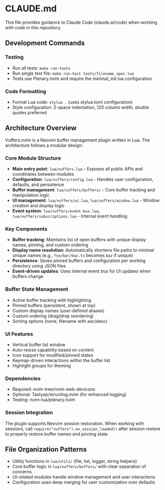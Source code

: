# CLAUDE.md

This file provides guidance to Claude Code (claude.ai/code) when working with code in this repository.

## Development Commands

### Testing
- Run all tests: `make run-tests`
- Run single test file: `make run-test tests/filename_spec.lua`
- Tests use Plenary.nvim and require the minimal_init.lua configuration

### Code Formatting
- Format Lua code: `stylua .` (uses stylua.toml configuration)
- Style configuration: 2-space indentation, 120 column width, double quotes preferred

## Architecture Overview

Vuffers.nvim is a Neovim buffer management plugin written in Lua. The architecture follows a modular design:

### Core Module Structure
- **Main entry point**: `lua/vuffers.lua` - Exposes all public APIs and coordinates between modules
- **Configuration**: `lua/vuffers/config.lua` - Handles user configuration, defaults, and persistence
- **Buffer management**: `lua/vuffers/buffers/` - Core buffer tracking and manipulation logic
- **UI management**: `lua/vuffers/ui.lua`, `lua/vuffers/window.lua` - Window creation and display logic
- **Event system**: `lua/vuffers/event-bus.lua`, `lua/vuffers/subscriptions.lua` - Internal event handling

### Key Components
- **Buffer tracking**: Maintains list of open buffers with unique display names, pinning, and custom ordering
- **Display name resolution**: Automatically shortens file paths to minimal unique names (e.g., `foo/bar/baz.ts` becomes `baz` if unique)
- **Persistence**: Saves pinned buffers and configuration per working directory using JSON files
- **Event-driven updates**: Uses internal event bus for UI updates when buffers change

### Buffer State Management
- Active buffer tracking with highlighting
- Pinned buffers (persistent, shown at top)
- Custom display names (user-defined aliases)
- Custom ordering (drag/drop reordering)
- Sorting options (none, filename with asc/desc)

### UI Features
- Vertical buffer list window
- Auto-resize capability based on content
- Icon support for modified/pinned states
- Keymap-driven interactions within the buffer list
- Highlight groups for theming

### Dependencies
- Required: nvim-tree/nvim-web-devicons
- Optional: Tastyep/structlog.nvim (for enhanced logging)
- Testing: nvim-lua/plenary.nvim

### Session Integration
The plugin supports Neovim session restoration. When working with sessions, call `require("vuffers").on_session_loaded()` after session restore to properly restore buffer names and pinning state.

## File Organization Patterns
- Utility functions in `lua/utils/` (file, list, logger, string helpers)
- Core buffer logic in `lua/vuffers/buffers/` with clear separation of concerns
- UI-related modules handle window management and user interactions
- Configuration uses deep merging for user customization over defaults